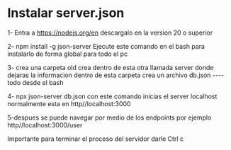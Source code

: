 # Instalar server.json

1- Entra a https://nodejs.org/en descargalo en la version 20 o superior

2- npm install -g json-server Ejecute este comando en el bash para instalarlo de forma global para todo el pc

3- crea una carpeta old crea dentro de esta otra llamada server  donde dejaras la informacion dentro de esta carpeta crea un archivo db.json ---- todo desde el bash

4- npx json-server db.json con este comando inicias el server localhost normalmente esta en http//localhost:3000

5-despues se puede navegar por medio de los endpoints por ejemplo http//localhost:3000/user

Importante para terminar el proceso del servidor darle Ctrl c